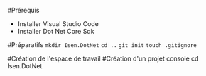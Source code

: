 #Prérequis
* Installer Visual Studio Code
* Installer Dot Net Core Sdk 

#Préparatifs
`mkdir Isen.DotNet`
`cd ..`
`git init`
`touch .gitignore`

#Création de l'espace de travail
#Création d'un projet console
cd Isen.DotNet


